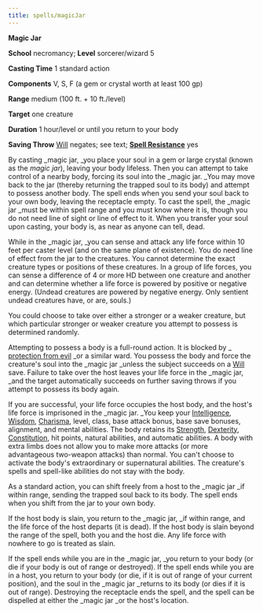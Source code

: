 ```yaml
---
title: spells/magicJar
---
```

 **Magic Jar**

**School** necromancy; **Level** sorcerer/wizard 5

**Casting Time** 1 standard action

**Components** V, S, F (a gem or crystal worth at least 100 gp)

**Range** medium (100 ft. + 10 ft./level)

**Target** one creature

**Duration** 1 hour/level or until you return to your body

**Saving Throw** [Will](../combat#_will) negates; see text; **[Spell Resistance](../glossary#_spell-resistance)** yes

By casting _magic jar, _you place your soul in a gem or large crystal (known as the _magic jar_), leaving your body lifeless. Then you can attempt to take control of a nearby body, forcing its soul into the _magic jar. _You may move back to the jar (thereby returning the trapped soul to its body) and attempt to possess another body. The spell ends when you send your soul back to your own body, leaving the receptacle empty. To cast the spell, the _magic jar _must be within spell range and you must know where it is, though you do not need line of sight or line of effect to it. When you transfer your soul upon casting, your body is, as near as anyone can tell, dead.

While in the _magic jar, _you can sense and attack any life force within 10 feet per caster level (and on the same plane of existence). You do need line of effect from the jar to the creatures. You cannot determine the exact creature types or positions of these creatures. In a group of life forces, you can sense a difference of 4 or more HD between one creature and another and can determine whether a life force is powered by positive or negative energy. (Undead creatures are powered by negative energy. Only sentient undead creatures have, or are, souls.)

You could choose to take over either a stronger or a weaker creature, but which particular stronger or weaker creature you attempt to possess is determined randomly.

Attempting to possess a body is a full-round action. It is blocked by _ [protection from evil](protectionFromEvil#_protection-from-evil) _or a similar ward. You possess the body and force the creature's soul into the _magic jar _unless the subject succeeds on a [Will](../combat#_will) save. Failure to take over the host leaves your life force in the _magic jar, _and the target automatically succeeds on further saving throws if you attempt to possess its body again.

If you are successful, your life force occupies the host body, and the host's life force is imprisoned in the _magic jar. _You keep your [Intelligence](../gettingStarted#_intelligence), [Wisdom](../gettingStarted#_wisdom), [Charisma](../gettingStarted#_charisma-new), level, class, base attack bonus, base save bonuses, alignment, and mental abilities. The body retains its [Strength](../gettingStarted#_strength), [Dexterity](../gettingStarted#_dexterity), [Constitution](../gettingStarted#_constitution), hit points, natural abilities, and automatic abilities. A body with extra limbs does not allow you to make more attacks (or more advantageous two-weapon attacks) than normal. You can't choose to activate the body's extraordinary or supernatural abilities. The creature's spells and spell-like abilities do not stay with the body.

As a standard action, you can shift freely from a host to the _magic jar _if within range, sending the trapped soul back to its body. The spell ends when you shift from the jar to your own body.

If the host body is slain, you return to the _magic jar, _if within range, and the life force of the host departs (it is dead). If the host body is slain beyond the range of the spell, both you and the host die. Any life force with nowhere to go is treated as slain.

If the spell ends while you are in the _magic jar, _you return to your body (or die if your body is out of range or destroyed). If the spell ends while you are in a host, you return to your body (or die, if it is out of range of your current position), and the soul in the _magic jar _returns to its body (or dies if it is out of range). Destroying the receptacle ends the spell, and the spell can be dispelled at either the _magic jar _or the host's location.

